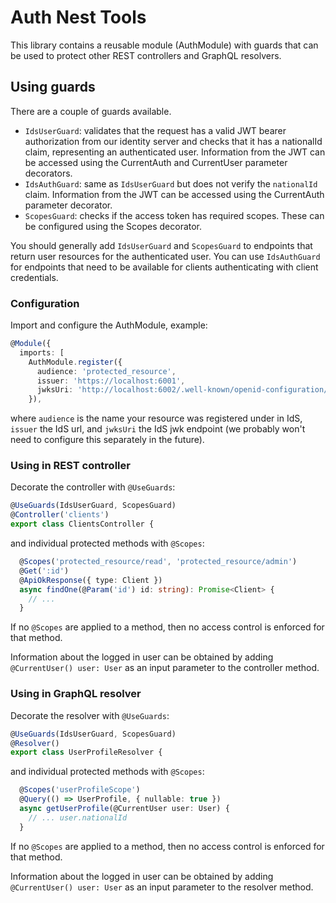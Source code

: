 # Auth Nest Tools

This library contains a reusable module (AuthModule) with guards that can be used to protect other REST controllers and GraphQL resolvers.

## Using guards

There are a couple of guards available.

- `IdsUserGuard`: validates that the request has a valid JWT bearer authorization from our identity server and checks that it has a nationalId claim, representing an authenticated user. Information from the JWT can be accessed using the CurrentAuth and CurrentUser parameter decorators.
- `IdsAuthGuard`: same as `IdsUserGuard` but does not verify the `nationalId` claim. Information from the JWT can be accessed using the CurrentAuth parameter decorator.
- `ScopesGuard`: checks if the access token has required scopes. These can be configured using the Scopes decorator.

You should generally add `IdsUserGuard` and `ScopesGuard` to endpoints that return user resources for the authenticated user. You can use `IdsAuthGuard` for endpoints that need to be available for clients authenticating with client credentials.

### Configuration

Import and configure the AuthModule, example:

```typescript
@Module({
  imports: [
    AuthModule.register({
      audience: 'protected_resource',
      issuer: 'https://localhost:6001',
      jwksUri: 'http://localhost:6002/.well-known/openid-configuration/jwks',
    }),
```

where `audience` is the name your resource was registered under in IdS, `issuer` the IdS url, and `jwksUri` the IdS jwk endpoint (we probably won't need to configure this separately in the future).

### Using in REST controller

Decorate the controller with `@UseGuards`:

```typescript
@UseGuards(IdsUserGuard, ScopesGuard)
@Controller('clients')
export class ClientsController {
```

and individual protected methods with `@Scopes`:

```typescript
  @Scopes('protected_resource/read', 'protected_resource/admin')
  @Get(':id')
  @ApiOkResponse({ type: Client })
  async findOne(@Param('id') id: string): Promise<Client> {
    // ...
  }
```

If no `@Scopes` are applied to a method, then no access control is enforced for that method.

Information about the logged in user can be obtained by adding `@CurrentUser() user: User` as an input parameter to the controller method.

### Using in GraphQL resolver

Decorate the resolver with `@UseGuards`:

```typescript
@UseGuards(IdsUserGuard, ScopesGuard)
@Resolver()
export class UserProfileResolver {
```

and individual protected methods with `@Scopes`:

```typescript
  @Scopes('userProfileScope')
  @Query(() => UserProfile, { nullable: true })
  async getUserProfile(@CurrentUser user: User) {
    // ... user.nationalId
  }
```

If no `@Scopes` are applied to a method, then no access control is enforced for that method.

Information about the logged in user can be obtained by adding `@CurrentUser() user: User` as an input parameter to the resolver method.
